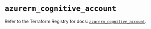 # `azurerm_cognitive_account`

Refer to the Terraform Registry for docs: [`azurerm_cognitive_account`](https://registry.terraform.io/providers/hashicorp/azurerm/3.109.0/docs/resources/cognitive_account).
